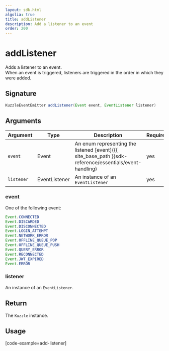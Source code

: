 ```yaml
---
layout: sdk.html
algolia: true
title: addListener
description: Add a listener to an event
order: 200
---
```


# addListener

Adds a listener to an event.  
When an event is triggered, listeners are triggered in the order in which they were added.

## Signature

```java
KuzzleEventEmitter addListener(Event event, EventListener listener)
```

## Arguments

| Argument   | Type          | Description                                                                                            | Required |
| ---------- | ------------- | ------------------------------------------------------------------------------------------------------ | -------- |
| `event`    | Event         | An enum representing the listened [event]({{ site_base_path }}sdk-reference/essentials/event-handling) | yes      |
| `listener` | EventListener | An instance of an `EventListener`                                                                      | yes      |

### **event**

One of the following event:

```java
Event.CONNECTED
Event.DISCARDED
Event.DISCONNECTED
Event.LOGIN_ATTEMPT
Event.NETWORK_ERROR
Event.OFFLINE_QUEUE_POP
Event.OFFLINE_QUEUE_PUSH
Event.QUERY_ERROR
Event.RECONNECTED
Event.JWT_EXPIRED
Event.ERROR
```

### **listener**

An instance of an `EventListener`.

## Return

The `Kuzzle` instance.

## Usage

[code-example=add-listener]
